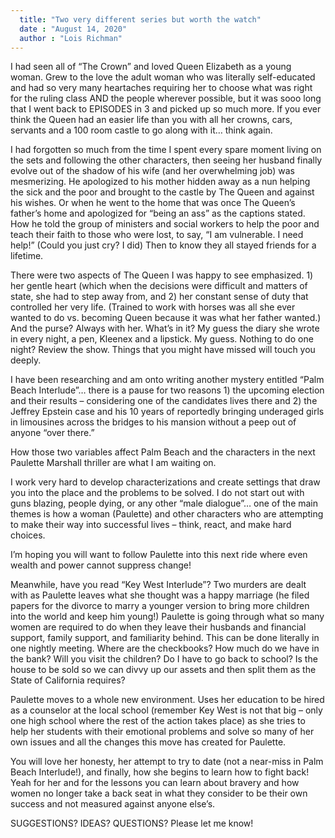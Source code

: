 ```yaml
---
  title: "Two very different series but worth the watch"
  date : "August 14, 2020"
  author : "Lois Richman"
---
```



I had seen all of “The Crown” and loved Queen Elizabeth as a young woman. Grew to the love the adult woman who was literally self-educated and had so very many heartaches requiring her to choose what was right for the ruling class AND the people wherever possible, but it was sooo long that I went back to EPISODES in 3 and picked up so much more. If you ever think the Queen had an easier life than you with all her crowns, cars, servants and a 100 room castle to go along with it… think again. 


I had forgotten so much from the time I spent every spare moment living on the sets and following the other characters, then seeing her husband finally evolve out of the shadow of his wife (and her overwhelming job) was mesmerizing. He apologized to his mother hidden away as a nun helping the sick and the poor and brought to the castle by The Queen and against his wishes. Or when he went to the home that was once The Queen’s father’s home and apologized for “being an ass” as the captions stated. How he told the group of ministers and social workers to help the poor and teach their faith to those who were lost, to say, “I am vulnerable. I need help!” (Could you just cry? I did) Then to know they all stayed friends for a lifetime.


There were two aspects of The Queen I was happy to see emphasized. 1) her gentle heart (which when the decisions were difficult and matters of state, she had to step away from, and 2) her constant sense of duty that controlled her very life. (Trained to work with horses was all she ever wanted to do vs. becoming Queen because it was what her father wanted.)  And the purse? Always with her. What’s in it? My guess the diary she wrote in every night, a pen, Kleenex and a lipstick. My guess.
Nothing to do one night? Review the show. Things that you might have missed will touch you deeply. 


I have been researching and am onto writing another mystery entitled “Palm Beach Interlude”… there is a pause for two reasons 1)  the upcoming election and their results – considering one of the candidates lives there and 2) the Jeffrey Epstein case and his 10 years of reportedly bringing underaged girls in limousines across the bridges to his mansion without a peep out of anyone “over there.”  

How those two variables affect Palm Beach and the characters in the next Paulette Marshall thriller are what I am waiting on. 

I work very hard to develop characterizations and create settings that draw you into the place and the problems to be solved. I do not start out with guns blazing, people dying, or any other “male dialogue”… one of the main themes is how a woman (Paulette) and other characters who are attempting to make their way into successful lives – think, react, and make hard choices. 

I’m hoping you will want to follow Paulette into this next ride where even wealth and power cannot suppress change! 

Meanwhile, have you read “Key West Interlude”? Two murders are dealt with as Paulette leaves what she thought was a happy marriage (he filed papers for the divorce to marry a younger version to bring more children into the world and keep him young!) Paulette is going through what so many women are required to do when they leave their husbands and financial support, family support, and familiarity behind. This can be done literally in one nightly meeting. Where are the checkbooks? How much do we have in the bank? Will you visit the children? Do I have to go back to school? Is the house to be sold so we can divvy up our assets and then split them as the State of California requires? 

Paulette moves to a whole new environment. Uses her education to be hired as a counselor at the local school (remember Key West is not that big – only one high school where the rest of the action takes place) as she tries to help her students with their emotional problems and solve so many of her own issues and all the changes this move has created for Paulette.  

You will love her honesty, her attempt to try to date (not a near-miss in Palm Beach Interlude!), and finally, how she begins to learn how to fight back! Yeah for her and for the lessons you can learn about bravery and how women no longer take a back seat in what they consider to be their own success and not measured against anyone else’s.

SUGGESTIONS? IDEAS? QUESTIONS? Please let me know! 